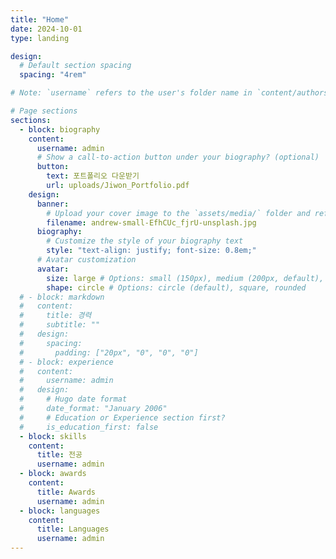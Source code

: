 ```yaml
---
title: "Home"
date: 2024-10-01
type: landing

design:
  # Default section spacing
  spacing: "4rem"

# Note: `username` refers to the user's folder name in `content/authors/`

# Page sections
sections:
  - block: biography
    content:
      username: admin
      # Show a call-to-action button under your biography? (optional)
      button:
        text: 포트폴리오 다운받기
        url: uploads/Jiwon_Portfolio.pdf
    design:
      banner:
        # Upload your cover image to the `assets/media/` folder and reference it here
        filename: andrew-small-EfhCUc_fjrU-unsplash.jpg
      biography:
        # Customize the style of your biography text
        style: "text-align: justify; font-size: 0.8em;"
      # Avatar customization
      avatar:
        size: large # Options: small (150px), medium (200px, default), large (320px), xl (400px), xxl (500px)
        shape: circle # Options: circle (default), square, rounded
  # - block: markdown
  #   content:
  #     title: 경력
  #     subtitle: ""
  #   design:
  #     spacing:
  #       padding: ["20px", "0", "0", "0"]
  # - block: experience
  #   content:
  #     username: admin
  #   design:
  #     # Hugo date format
  #     date_format: "January 2006"
  #     # Education or Experience section first?
  #     is_education_first: false
  - block: skills
    content:
      title: 전공
      username: admin
  - block: awards
    content:
      title: Awards
      username: admin
  - block: languages
    content:
      title: Languages
      username: admin
---
```

